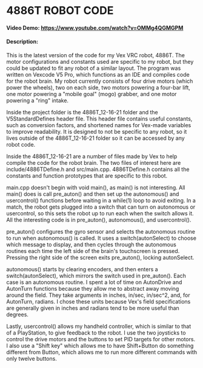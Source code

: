 # 4886T ROBOT CODE
#### Video Demo: https://www.youtube.com/watch?v=OMMg4QGMGPM
#### Description:

This is the latest version of the code for my Vex VRC robot, 4886T. The motor configurations and constants used are specific to my robot, but they could be updated to fit any robot of a similar layout. The program was written on Vexcode V5 Pro, which functions as an IDE and compiles code for the robot brain. My robot currently consists of four drive motors (which power the wheels), two on each side, two motors powering a four-bar lift, one motor powering a "mobile goal" (mogo) grabber, and one motor powering a "ring" intake.

Inside the project folder is the 4886T_12-16-21 folder and the V5StandardDefines header file. This header file contains useful constants, such as conversion factors, and shortened names for Vex-made variables to improve readability. It is designed to not be specific to any robot, so it lives outside of the 4886T_12-16-21 folder so it can be accessed by any robot code.

Inside the 4886T_12-16-21 are a number of files made by Vex to help compile the code for the robot brain. The two files of interest here are include/4886TDefine.h and src/main.cpp. 4886TDefine.h contains all the constants and function prototypes that are specific to this robot. 

main.cpp doesn't begin with void main(), as main() is not interesting. All main() does is call pre_auton() and then set up the autonomous() and usercontrol() functions before waiting in a while(1) loop to avoid exiting. In a match, the robot gets plugged into a switch that can turn on autonomous or usercontrol, so this sets the robot up to run each when the switch allows it. All the interesting code is in pre_auton(), autonomous(), and usercontrol().

pre_auton() configures the gyro sensor and selects the autonomous routine to run when autonomous() is called. It uses a switch(autonSelect) to choose which message to display, and then cycles through the autonomous routines each time the left side of the brain's touchscreen is pressed. Pressing the right side of the screen exits pre_auton(), locking autonSelect.

autonomous() starts by clearing encoders, and then enters a switch(autonSelect), which mirrors the switch used in pre_auton(). Each case is an autonomous routine. I spent a lot of time on AutonDrive and AutonTurn functions because they allow me to abstract away moving around the field. They take arguments in inches, in/sec, in/sec^2, and, for AutonTurn, radians. I chose these units because Vex's field specifications are generally given in inches and radians tend to be more useful than degrees.

Lastly, usercontrol() allows my handheld controller, which is similar to that of a PlayStation, to give feedback to the robot. I use the two joysticks to control the drive motors and the buttons to set PID targets for other motors. I also use a "Shift key" which allows me to have Shift+Button do something  different from Button, which allows me to run more different commands with only twelve buttons.
